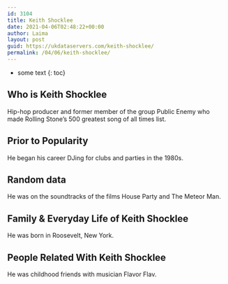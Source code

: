 ```yaml
---
id: 3104
title: Keith Shocklee
date: 2021-04-06T02:48:22+00:00
author: Laima
layout: post
guid: https://ukdataservers.com/keith-shocklee/
permalink: /04/06/keith-shocklee/
---
```


* some text
{: toc}


## Who is Keith Shocklee
                  
                  
                  
Hip-hop producer and former member of the group Public Enemy who made Rolling Stone&#8217;s 500 greatest song of all times list.
                  
              
            
              
            
                
                
                
## Prior to Popularity
                  
                  
                  
He began his career DJing for clubs and parties in the 1980s.
                  
              
            
              
            
                
                
                
## Random data
                  
                  
                  
He was on the soundtracks of the films House Party and The Meteor Man.
                  
              
            
              
            
                
                
                
## Family & Everyday Life of Keith Shocklee
                  
                  
                  
He was born in Roosevelt, New York.
                  
              
            
              
            
                
                
                
## People Related With Keith Shocklee
                  
                  
                  
He was childhood friends with musician Flavor Flav.
                  
              
            
              
            
                
              
            
              
              
            
            
              
            
          
          
          